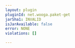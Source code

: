 ```yaml
---
layout: plugin
pluginId: net.wooga.paket-get
jarSha1: INVALID
isJarAvailable: false
error: NONE
violations: []

---
```

